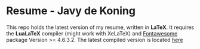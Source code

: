 # Resume - Javy de Koning

This repo holds the latest version of my resume, written in **LaTeX**. It requires the **LuaLaTeX** compiler (might work with XeLaTeX) and [Fontawesome](https://www.ctan.org/tex-archive/fonts/fontawesome) package Version >= 4.6.3.2. The latest compiled version is located [here](https://github.com/javydekoning/resume_latex/raw/master/20160708-2_CV_JDK.pdf)
